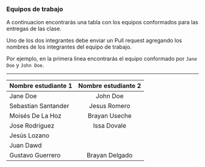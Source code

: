 ### Equipos de trabajo

A continuacion encontrarás una tabla con los equipos conformados para las entregas de las clase.

Uno de los dos integrantes debe enviar un Pull request agregando los nombres de los integrantes del equipo de trabajo.

Por ejemplo, en la primera linea encontrarás el equipo conformado por `Jane Doe` y `John Doe`.

---

| Nombre estudiante 1 | Nombre estudiante 2 |
| ------------------- | :-----------------: |
| Jane Doe            |      John Doe       |
| Sebastian Santander |    Jesus Romero     |
| Moisés De La Hoz    |    Brayan Useche    |
| Jose Rodriguez      |     Issa Dovale     |
| Jesús Lozano        |                     |
| Juan Dawd           |                     |
| Gustavo Guerrero    |   Brayan Delgado    |
